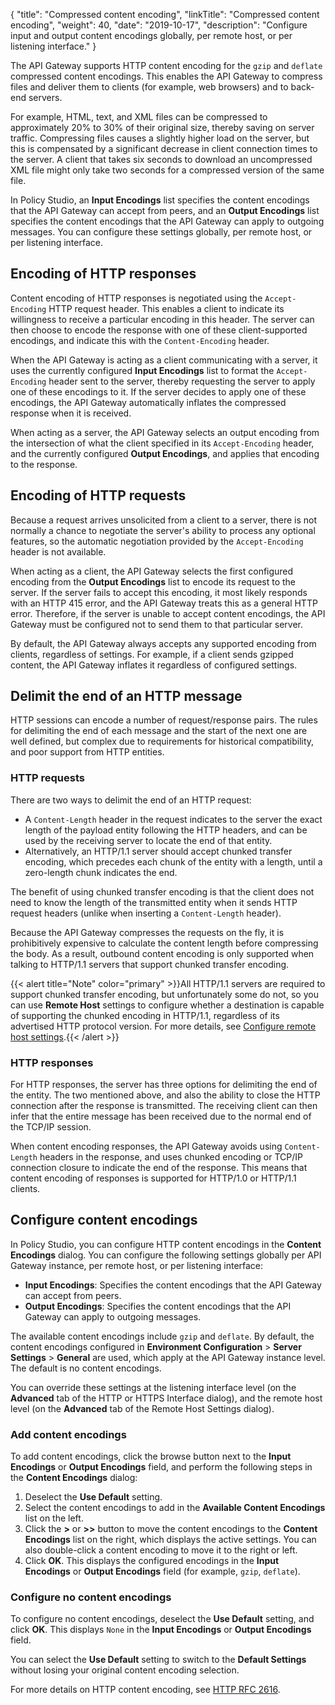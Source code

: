 {
"title": "Compressed content encoding",
"linkTitle": "Compressed content encoding",
"weight": 40,
"date": "2019-10-17",
"description": "Configure input and output content encodings globally, per remote host, or per listening interface."
}

The API Gateway supports HTTP content encoding for the `gzip`
and `deflate`
compressed content encodings. This enables the API Gateway to compress files and deliver them to clients (for example, web browsers) and to back-end servers.

For example, HTML, text, and XML files can be compressed to approximately 20% to 30% of their original size, thereby saving on server traffic. Compressing files causes a slightly higher load on the server, but this is compensated by a significant decrease in client connection times to the server. A client that takes six seconds to download an uncompressed XML file might only take two seconds for a compressed version of the same file.

In Policy Studio, an **Input Encodings**
list specifies the content encodings that the API Gateway can accept from peers, and an **Output Encodings**
list specifies the content encodings that the API Gateway can apply to outgoing messages. You can configure these settings globally, per remote host, or per listening interface.

## Encoding of HTTP responses

Content encoding of HTTP responses is negotiated using the `Accept-Encoding`
HTTP request header. This enables a client to indicate its willingness to receive a particular encoding in this header. The server can then choose to encode the response with one of these client-supported encodings, and indicate this with the `Content-Encoding`
header.

When the API Gateway is acting as a client communicating with a server, it uses the currently configured **Input Encodings**
list to format the `Accept-Encoding`
header sent to the server, thereby requesting the server to apply one of these encodings to it. If the server decides to apply one of these encodings, the API Gateway automatically inflates the compressed response when it is received.

When acting as a server, the API Gateway selects an output encoding from the intersection of what the client specified in its `Accept-Encoding`
header, and the currently configured **Output Encodings**, and applies that encoding to the response.

## Encoding of HTTP requests

Because a request arrives unsolicited from a client to a server, there is not normally a chance to negotiate the server's ability to process any optional features, so the automatic negotiation provided by the `Accept-Encoding`
header is not available.

When acting as a client, the API Gateway selects the first configured encoding from the **Output Encodings**
list to encode its request to the server. If the server fails to accept this encoding, it most likely responds with an HTTP 415 error, and the API Gateway treats this as a general HTTP error. Therefore, if the server is unable to accept content encodings, the API Gateway must be configured not to send them to that particular server.

By default, the API Gateway always accepts any supported encoding from clients, regardless of settings. For example, if a client sends gzipped content, the API Gateway inflates it regardless of configured settings.

## Delimit the end of an HTTP message

HTTP sessions can encode a number of request/response pairs. The rules for delimiting the end of each message and the start of the next one are well defined, but complex due to requirements for historical compatibility, and poor support from HTTP entities.

### HTTP requests

There are two ways to delimit the end of an HTTP request:

* A `Content-Length`
    header in the request indicates to the server the exact length of the payload entity following the HTTP headers, and can be used by the receiving server to locate the end of that entity.
* Alternatively, an HTTP/1.1 server should accept chunked transfer encoding, which precedes each chunk of the entity with a length, until a zero-length chunk indicates the end.

The benefit of using chunked transfer encoding is that the client does not need to know the length of the transmitted entity when it sends HTTP request headers (unlike when inserting a `Content-Length`
header).

Because the API Gateway compresses the requests on the fly, it is prohibitively expensive to calculate the content length before compressing the body. As a result, outbound content encoding is only supported when talking to HTTP/1.1 servers that support chunked transfer encoding.

{{< alert title="Note" color="primary" >}}All HTTP/1.1 servers are required to support chunked transfer encoding, but unfortunately some do not, so you can use **Remote Host**
settings to configure whether a destination is capable of supporting the chunked encoding in HTTP/1.1, regardless of its advertised HTTP protocol version. For more details, see [Configure remote host settings](/docs/apim_policydev/apigw_poldev/gw_instances/general_remote_hosts).{{< /alert >}}

### HTTP responses

For HTTP responses, the server has three options for delimiting the end of the entity. The two mentioned above, and also the ability to close the HTTP connection after the response is transmitted. The receiving client can then infer that the entire message has been received due to the normal end of the TCP/IP session.

When content encoding responses, the API Gateway avoids using `Content-Length`
headers in the response, and uses chunked encoding or TCP/IP connection closure to indicate the end of the response. This means that content encoding of responses is supported for HTTP/1.0 or HTTP/1.1 clients.

## Configure content encodings

In Policy Studio, you can configure HTTP content encodings in the **Content Encodings**
dialog. You can configure the following settings globally per API Gateway instance, per remote host, or per listening interface:

* **Input Encodings**: Specifies the content encodings that the API Gateway can accept from peers.
* **Output Encodings**: Specifies the content encodings that the API Gateway can apply to outgoing messages.

The available content encodings include `gzip`
and `deflate`. By default, the content encodings configured in **Environment Configuration** > **Server Settings** > **General**
are used, which apply at the API Gateway instance level. The default is no content encodings.

You can override these settings at the listening interface level (on the **Advanced** tab of the HTTP or HTTPS Interface dialog), and the remote host level (on the **Advanced** tab of the Remote Host Settings dialog).

### Add content encodings

To add content encodings, click the browse button next to the **Input Encodings**
or **Output Encodings**
field, and perform the following steps in the **Content Encodings**
dialog:

1. Deselect the **Use Default**
    setting.
2. Select the content encodings to add in the **Available Content Encodings**
    list on the left.
3. Click the **>**
    or **>>**
    button to move the content encodings to the **Content Encodings**
    list on the right, which displays the active settings. You can also double-click a content encoding to move it to the right or left.
4. Click **OK**. This displays the configured encodings in the **Input Encodings**
    or **Output Encodings**
    field (for example, `gzip`, `deflate`).

### Configure no content encodings

To configure no content encodings, deselect the **Use Default**
setting, and click **OK**. This displays `None`
in the **Input Encodings**
or **Output Encodings**
field.

You can select the **Use Default** setting to switch to the **Default Settings** without losing your original content encoding selection.

For more details on HTTP content encoding, see [HTTP RFC 2616](http://www.w3.org/Protocols/rfc2616/rfc2616.html).
